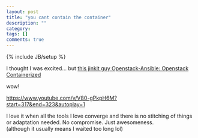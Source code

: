 ```yaml
---
layout: post
title: "you cant contain the container"
description: ""
category: 
tags: []
comments: true
---
```

{% include JB/setup %}
  
I thought I was excited... but [this jinkit guy Openstack-Ansible: Openstack Containerized](http://www.jinkit.com/openstack-ansible/)
  
wow!
  
<https://www.youtube.com/v/V80-gPkpH6M?start=317&end=323&autoplay=1>
  
I love it when all the tools I love converge and there is no stitching of things or adaptation needed.  No compromise.  Just awesomeness.  
(although it usually means I waited too long lol)

